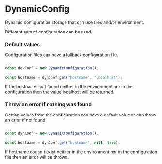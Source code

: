 # DynamicConfig

Dynamic configuration storage that can use files and/or environment.

Different sets of configuration can be used.

### Default values
Configuration files can have a fallback configuration file.
```javascript
...
const devConf = new DynamicConfiguration();
...
const hostname = dynConf.get("hostname", "localhost");
```
If the hostname isn't found neither in the environment nor in the configuration then the value localhost will be returned.

### Throw an error if nothing was found
Getting values from the configuration can have a default value or can throw an error if not found.

```javascript
...
const dynConf = new DynamicConfiguration();
...
const hostname = dynConf.get("hostname", null, true);
```
If hostname doesn't exist neither in the environment nor in the configuration file then an error will be thrown.